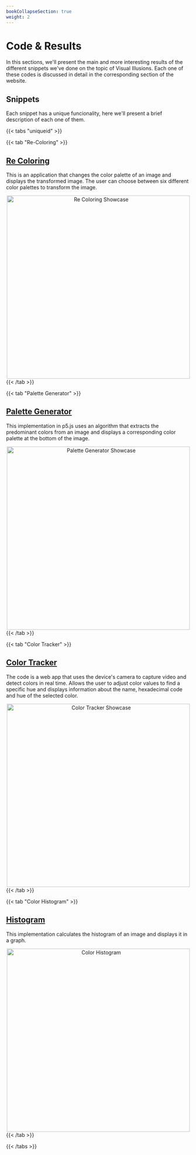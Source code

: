 ```yaml
---
bookCollapseSection: true
weight: 2
---
```


# **Code & Results**

In this sections, we'll present the main and more interesting results of the different snippets we've done on the topic of Visual Illusions. Each one of these codes is discussed in detail in the corresponding section of the website.

## Snippets

Each snippet has a unique funcionality, here we'll present a brief description of each one of them.

{{< tabs "uniqueid" >}}

{{< tab "Re-Coloring" >}}
## [Re Coloring](./ReColoring)
This is an application that changes the color palette of an image and displays the transformed image.
The user can choose between six different color palettes to transform the image.

<img class="image" alt="Re Coloring Showcase" src="https://i.ibb.co/6R9R4MG/74IBM.png" title="Re Coloring" width="500"/>
{{< /tab >}}

{{< tab "Palette Generator" >}}
## [Palette Generator](./Palette)
This implementation in p5.js uses an algorithm that extracts the predominant colors from an image
and displays a corresponding color palette at the bottom of the image.

<img class="image" alt="Palette Generator Showcase" src="https://i.ibb.co/8j9mxFt/Palette-Showcase.png" title="Palette Generator" width="500"/>
{{< /tab >}}

{{< tab "Color Tracker" >}}
## [Color Tracker](./ColorTracker)
The code is a web app that uses the device's camera to capture video and detect colors in real time. Allows the user to adjust color values to find a specific hue and displays information about the name, hexadecimal code and hue of the selected color.

<img class="image" alt="Color Tracker Showcase" src="https://i.ibb.co/yywpGFJ/Color-Tracker-Showcase.png" title="Color Tracker" width="500"/>
{{< /tab >}}

{{< tab "Color Histogram" >}}
## [Histogram](./Histogram)
This implementation calculates the histogram of an image and displays it in a graph. 

<img class="image" alt="Color Histogram" src="https://i.ibb.co/SyGTVWH/Color-Histogram-Showcase.png" title="Color Histogram" width="500"/>
{{< /tab >}}

{{< /tabs >}}

<style>
    .image {
        display: block;
        margin: 0 auto;
        width:500;
        text-align: center;
    }
</style>